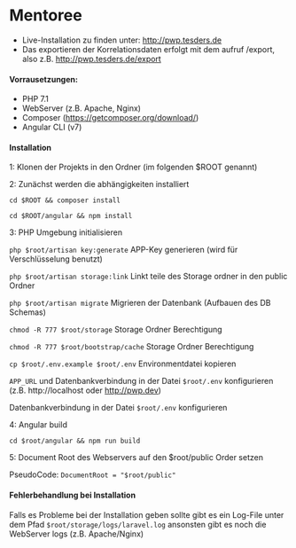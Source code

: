 # Mentoree

- Live-Installation zu finden unter: http://pwp.tesders.de
- Das exportieren der Korrelationsdaten erfolgt mit dem aufruf /export, also z.B. http://pwp.tesders.de/export


#### Vorrausetzungen:
- PHP 7.1
- WebServer (z.B. Apache, Nginx)
- Composer (https://getcomposer.org/download/)
- Angular CLI (v7)

#### Installation

1: Klonen der Projekts in den Ordner (im folgenden $ROOT genannt)

2: Zunächst werden die abhängigkeiten installiert

`cd $ROOT && composer install`

`cd $ROOT/angular && npm install`

3: PHP Umgebung initialisieren

`php $root/artisan key:generate` APP-Key generieren (wird für Verschlüsselung benutzt)

`php $root/artisan storage:link` Linkt teile des Storage ordner in den public Ordner

`php $root/artisan migrate` Migrieren der Datenbank (Aufbauen des DB Schemas)

`chmod -R 777 $root/storage` Storage Ordner Berechtigung 

`chmod -R 777 $root/bootstrap/cache` Storage Ordner Berechtigung 

`cp $root/.env.example $root/.env` Environmentdatei kopieren 

`APP_URL` und Datenbankverbindung in der Datei `$root/.env` konfigurieren (z.B. http://localhost oder http://pwp.dev) 

Datenbankverbindung in der Datei `$root/.env` konfigurieren

4: Angular build

`cd $root/angular && npm run build`

5: Document Root des Webservers auf den $root/public Order setzen

PseudoCode: `DocumentRoot = "$root/public"`


#### Fehlerbehandlung bei Installation

Falls es Probleme bei der Installation geben sollte gibt es ein 
Log-File unter dem Pfad `$root/storage/logs/laravel.log` ansonsten gibt es noch die WebServer logs (z.B.
Apache/Nginx)
